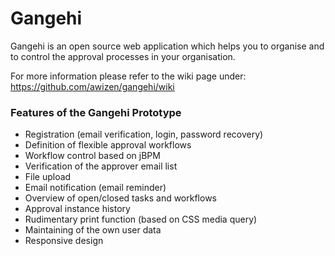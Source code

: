 # Gangehi
Gangehi is an open source web application which helps you to organise and to control the approval processes in your organisation.

For more information please refer to the wiki page under:
https://github.com/awizen/gangehi/wiki

### Features of the Gangehi Prototype 
 * Registration (email verification, login, password recovery) 
 * Definition of flexible approval workflows 
 * Workflow control based on jBPM 
 * Verification of the approver email list
 * File upload 
 * Email notification (email reminder)
 * Overview of open/closed tasks and workflows 
 * Approval instance history
 * Rudimentary print function (based on CSS media query) 
 * Maintaining of the own user data
 * Responsive design
